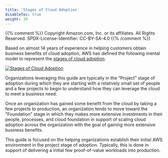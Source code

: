 ```yaml
---
title: 'Stages of Cloud Adoption'
disableToc: true
weight: 30
---
```


{{% comment %}}
Copyright Amazon.com, Inc. or its affiliates. All Rights Reserved.
SPDX-License-Identifier: CC-BY-SA-4.0
{{% /comment %}}

Based on almost 14 years of experience in helping customers obtain business benefits of cloud adoption, AWS has defined the following mental model to represent the [stages of cloud adoption](https://aws.amazon.com/blogs/enterprise-strategy/the-journey-toward-cloud-first-the-stages-of-adoption/). 

[![Stages of Cloud Adoption](/images/00-intro/initial-foundation-stages-of-adoption.png?height=500px)](/images/00-intro/initial-foundation-stages-of-adoption.png)

Organizations leveraging this guide are typically in the “Project” stage of adoption during which they are starting with a relatively small set of people and a few projects to begin to understand how they can leverage the cloud to meet a business need.

Once an organization has gained some benefit from the cloud by taking a few projects to production, an organization tends to move toward the "Foundation" stage in which they makes more extensive investments in their people, processes, and cloud foundation in support of scaling cloud adoption across the organization with the goal of gaining more extensive business benefits.

This guide is focused on the helping organizations establish their initial AWS environment in the project stage of adoption. Typically, this is done in support of delivering a initial few proof-of-value workloads into production.
